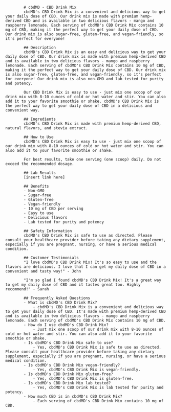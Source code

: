 
            # cbdMD - CBD Drink Mix
            cbdMD's CBD Drink Mix is a convenient and delicious way to get your daily dose of CBD. Our drink mix is made with premium hemp-derived CBD and is available in two delicious flavors - mango and raspberry lemonade. Each serving of cbdMD's CBD Drink Mix contains 10 mg of CBD, making it the perfect way to get your daily dose of CBD. Our drink mix is also sugar-free, gluten-free, and vegan-friendly, so it's perfect for everyone!
            
            ## Description
            cbdMD's CBD Drink Mix is an easy and delicious way to get your daily dose of CBD. Our drink mix is made with premium hemp-derived CBD and is available in two delicious flavors - mango and raspberry lemonade. Each serving of cbdMD's CBD Drink Mix contains 10 mg of CBD, making it the perfect way to get your daily dose of CBD. Our drink mix is also sugar-free, gluten-free, and vegan-friendly, so it's perfect for everyone! Our drink mix is also non-GMO and lab tested for purity and potency. 
            
            Our CBD Drink Mix is easy to use - just mix one scoop of our drink mix with 8-10 ounces of cold or hot water and stir. You can also add it to your favorite smoothie or shake. cbdMD's CBD Drink Mix is the perfect way to get your daily dose of CBD in a delicious and convenient way.
            
            ## Ingredients
            cbdMD's CBD Drink Mix is made with premium hemp-derived CBD, natural flavors, and stevia extract. 
            
            ## How to Use
            cbdMD's CBD Drink Mix is easy to use - just mix one scoop of our drink mix with 8-10 ounces of cold or hot water and stir. You can also add it to your favorite smoothie or shake. 
            
            For best results, take one serving (one scoop) daily. Do not exceed the recommended dosage.
            
            ## Lab Results
            [insert link here]
            
            ## Benefits
            - Non-GMO
            - Sugar-free
            - Gluten-free
            - Vegan-friendly
            - 10 mg of CBD per serving
            - Easy to use
            - Delicious flavors
            - Lab tested for purity and potency
            
            ## Safety Information
            cbdMD's CBD Drink Mix is safe to use as directed. Please consult your healthcare provider before taking any dietary supplement, especially if you are pregnant, nursing, or have a serious medical condition.
            
            ## Customer Testimonials
            "I love cbdMD's CBD Drink Mix! It's so easy to use and the flavors are delicious. I love that I can get my daily dose of CBD in a convenient and tasty way!" - John
            
            "I'm so glad I found cbdMD's CBD Drink Mix! It's a great way to get my daily dose of CBD and it tastes great too. Highly recommend!" - Sarah
            
            ## Frequently Asked Questions
            - What is cbdMD's CBD Drink Mix?
                - cbdMD's CBD Drink Mix is a convenient and delicious way to get your daily dose of CBD. It's made with premium hemp-derived CBD and is available in two delicious flavors - mango and raspberry lemonade. Each serving of cbdMD's CBD Drink Mix contains 10 mg of CBD.
            - How do I use cbdMD's CBD Drink Mix?
                - Just mix one scoop of our drink mix with 8-10 ounces of cold or hot water and stir. You can also add it to your favorite smoothie or shake. 
            - Is cbdMD's CBD Drink Mix safe to use?
                - Yes, cbdMD's CBD Drink Mix is safe to use as directed. Please consult your healthcare provider before taking any dietary supplement, especially if you are pregnant, nursing, or have a serious medical condition.
            - Is cbdMD's CBD Drink Mix vegan-friendly?
                - Yes, cbdMD's CBD Drink Mix is vegan-friendly.
            - Is cbdMD's CBD Drink Mix gluten-free?
                - Yes, cbdMD's CBD Drink Mix is gluten-free.
            - Is cbdMD's CBD Drink Mix lab tested?
                - Yes, cbdMD's CBD Drink Mix is lab tested for purity and potency. 
            - How much CBD is in cbdMD's CBD Drink Mix?
                - Each serving of cbdMD's CBD Drink Mix contains 10 mg of CBD.